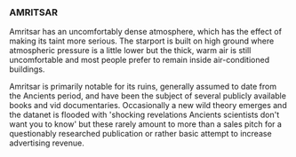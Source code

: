 ### AMRITSAR

Amritsar has an uncomfortably dense atmosphere, which has the effect of making its taint more serious.  The starport is built on high ground where atmospheric pressure is a little lower but the thick, warm air is still uncomfortable and most people prefer to remain inside air-conditioned buildings.

Amritsar is primarily notable for its ruins, generally assumed to date from the Ancients period, and have been the subject of several publicly available books and vid documentaries. Occasionally a new wild theory emerges and the datanet is flooded with 'shocking revelations Ancients scientists don't want you to know'  but these rarely amount to more than a sales pitch for a questionably researched publication or rather basic attempt to increase advertising revenue.